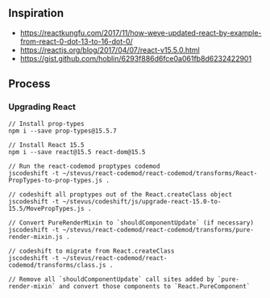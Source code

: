## Inspiration
- https://reactkungfu.com/2017/11/how-weve-updated-react-by-example-from-react-0-dot-13-to-16-dot-0/
- https://reactjs.org/blog/2017/04/07/react-v15.5.0.html
- https://gist.github.com/hoblin/6293f886d6fce0a061fb8d6232422901

## Process

### Upgrading React

```
// Install prop-types
npm i --save prop-types@15.5.7

// Install React 15.5
npm i --save react@15.5 react-dom@15.5

// Run the react-codemod proptypes codemod
jscodeshift -t ~/stevus/react-codemod/react-codemod/transforms/React-PropTypes-to-prop-types.js .

// codeshift all proptypes out of the React.createClass object
jscodeshift -t ~/stevus/codeshift/js/upgrade-react-15.0-to-15.5/MovePropTypes.js .

// Convert PureRenderMixin to `shouldComponentUpdate` (if necessary)
jscodeshift -t ~/stevus/react-codemod/react-codemod/transforms/pure-render-mixin.js .

// codeshift to migrate from React.createClass
jscodeshift -t ~/stevus/react-codemod/react-codemod/transforms/class.js .

// Remove all `shouldComponentUpdate` call sites added by `pure-render-mixin` and convert those components to `React.PureComponent`
```
